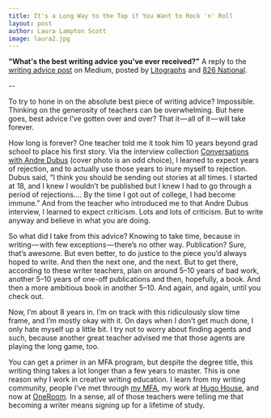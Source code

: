 ```yaml
---
title: It's a Long Way to the Top if You Want to Rock 'n' Roll
layout: post
author: Laura Lampton Scott
image: laura2.jpg
---
```

**"What's the best writing advice you've ever received?"**
A reply to the [writing advice post](https://medium.com/medium-writing-prompts/what-s-the-best-writing-advice-you-ve-ever-received-928965d36467) on Medium, posted by [Litographs](http://www.litographs.com/) and [826 National](http://826national.org/).

--

To try to hone in on the absolute best piece of writing advice? Impossible. Thinking on the generosity of teachers can be overwhelming. But here goes, best advice I’ve gotten over and over? That it — all of it — will take forever.

How long is forever? One teacher told me it took him 10 years beyond grad school to place his first story. Via the interview collection [Conversations with Andre Dubus](http://www.powells.com/biblio/9781617037856) (cover photo is an odd choice), I learned to expect years of rejection, and to actually use those years to inure myself to rejection. Dubus said, “I think you should be sending out stories at all times. I started at 18, and I knew I wouldn’t be published but I knew I had to go through a period of rejections…. By the time I got out of college, I had become immune.” And from the teacher who introduced me to that Andre Dubus interview, I learned to expect criticism. Lots and lots of criticism. But to write anyway and believe in what you are doing.

So what did I take from this advice? Knowing to take time, because in writing — with few exceptions — there’s no other way. Publication? Sure, that’s awesome. But even better, to do justice to the piece you’d always hoped to write. And then the next one, and the next. But to get there, according to these writer teachers, plan on around 5–10 years of bad work, another 5–10 years of one-off publications and then, hopefully, a book. And then a more ambitious book in another 5–10. And again, and again, until you check out.

Now, I’m about 8 years in. I’m on track with this ridiculously slow time frame, and I’m mostly okay with it. On days when I don’t get much done, I only hate myself up a little bit. I try not to worry about finding agents and such, because another great teacher advised me that those agents are playing the long game, too.

You can get a primer in an MFA program, but despite the degree title, this writing thing takes a lot longer than a few years to master. This is one reason why I work in creative writing education. I learn from my writing community, people I’ve met through [my MFA](http://www.cas.umt.edu/creativewriting/), my work at [Hugo House](http://hugohouse.org/), and now at [OneRoom](http://www.joinoneroom.com/writing.html). In a sense, all of those teachers were telling me that becoming a writer means signing up for a lifetime of study.